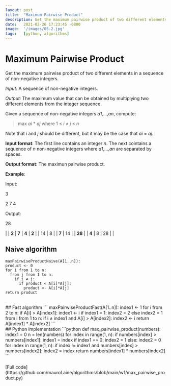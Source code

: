 ```yaml
---
layout: post
title:  "Maximum Pairwise Product"
description: Get the maximum pairwise product of two different elements in a sequence of non-negative integers.
date:   2021-02-26 17:23:45 -0800
image:  '/images/05-2.jpg'
tags:   [python, algorithms]
---
```


# Maximum Pairwise Product

Get the maximum pairwise product of two different elements in a sequence of non-negative integers.

_Input:_ A sequence of non-negative integers.

_Output:_ The maximum value that can be obtained by multiplying two different elements from the integer sequence.

Given a sequence of non-negative integers _a1_,...,_an_, compute:
> max _ai_ * _aj_ where 1 ≤ _i_ ≠ _j_ ≤ _n_

Note that _i_ and _j_ should be different, but it may be the case that _ai_ = _aj_. 

**Input format**: The first line contains an integer _n_. The next cointains a sequence of _n_ non-negative integers where _a1_,...,_an_ are separated by spaces.

**Output format**: The maximun pairwise product.

**Example**:

Input:

3

2 7 4

Output:

28


|       | **2** | **7** | **4** 
| **2** | | 14 | 8 |
| **7** | 14 |  | **28** | 
| **4** | 8 | 28 |  | 


## Naive algorithm

```
maxPairwiseProductNaive(A[1..n]):
product <- 0
for i from 1 to n:
  from j from 1 to n:
    if i ≠ j:
      if product < A[i]*A[j]:
        product <- A[i]*A[j]
return product        
```
<br>
## Fast algorithm
```
maxPairwiseProductFast(A[1..n]):
index1 <- 1
for i from 2 to n:
  if A[i] > A[index1]:
    index1 <- i
if index1 = 1:
  index2 = 2
else
  index2 = 1
from i from 1 to n:
  if i ≠ index1 and A[i] > A[index2]:
    index2 <- i
return A[index1] * A[index2]        
```
<br>
## Python implementation
```python
def max_pairwise_product(numbers):
    index1 = 0
    n = len(numbers)
    for index in range(1, n):
        if numbers[index] > numbers[index1]:
            index1 = index
    if index1 == 0:
        index2 = 1
    else:
        index2 = 0
    for index in range(1, n):
        if index != index1 and numbers[index] > numbers[index2]:
            index2 = index
    return numbers[index1] * numbers[index2]
```
<br>
<br>
[Full code](https://github.com/mauroLaine/algorithms/blob/main/w1/max_pairwise_product.py)